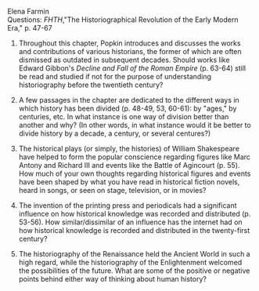Elena Farmin  
Questions: *FHTH*,"The Historiographical Revolution of the Early Modern Era," p. 47-67  
1. Throughout this chapter, Popkin introduces and discusses the works and contributions of various historians, the former of which are often dismissed as outdated in subsequent decades. Should works like Edward Gibbon's *Decline and Fall of the Roman Empire* (p. 63-64) still be read and studied if not for the purpose of understanding historiography before the twentieth century?

2. A few passages in the chapter are dedicated to the different ways in which history has been divided (p. 48-49, 53, 60-61): by "ages," by centuries, etc. In what instance is one way of division better than another and why? (In other words, in what instance would it be better to divide history by a decade, a century, or several centures?)

3. The historical plays (or simply, the histories) of William Shakespeare have helped to form the popular conscience regarding figures like Marc Antony and Richard III and events like the Battle of Agincourt (p. 55). How much of your own thoughts regarding historical figures and events have been shaped by what you have read in historical fiction novels, heard in songs, or seen on stage, television, or in movies?

4. The invention of the printing press and periodicals had a significant influence on how historical knowledge was recorded and distributed (p. 53-56). How similar/dissimilar of an influence has the internet had on how historical knowledge is recorded and distributed in the twenty-first century?

5. The historiography of the Renaissance held the Ancient World in such a high regard, while the historiography of the Enlightenment welcomed the possibilities of the future. What are some of the positive or negative points behind either way of thinking about human history?


